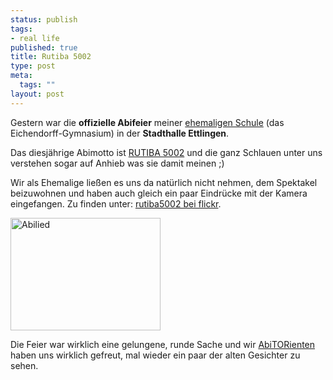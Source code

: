 ```yaml
--- 
status: publish
tags: 
- real life
published: true
title: Rutiba 5002
type: post
meta: 
  tags: ""
layout: post
---
```

Gestern war die <strong>offizielle Abifeier</strong> meiner <a href="http://www.eichendorff-gymnasium.de">ehemaligen Schule</a> (das Eichendorff-Gymnasium) in der <strong>Stadthalle Ettlingen</strong>.

Das diesjährige Abimotto ist <a href="http://eg2005.tk/">RUTIBA 5002</a> und die ganz Schlauen unter uns verstehen sogar auf Anhieb was sie damit meinen ;)

Wir als Ehemalige ließen es uns da natürlich nicht nehmen, dem Spektakel beizuwohnen und haben auch gleich ein paar Eindrücke mit der Kamera eingefangen. Zu finden unter: <a href="http://flickr.com/photos/freeed/tags/rutiba5002/">rutiba5002 bei flickr</a>.

<a href="http://www.flickr.com/photos/freeed/22998414/" title="Photo Sharing"><img src="http://photos19.flickr.com/22998414_1b333c4b9f_m.jpg" width="240" height="180" alt="Abilied" class="centered" /></a>

Die Feier war wirklich eine gelungene, runde Sache und wir <a href="http://www.eg-abi2002.de">AbiTORienten</a> haben uns wirklich gefreut, mal wieder ein paar der alten Gesichter zu sehen.
